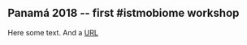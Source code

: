 ## Panamá 2018 -- first #istmobiome workshop

Here some text.
And a [URL](https://www.laetitita.schmid.se)

